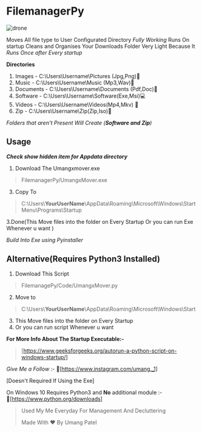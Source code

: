 # FilemanagerPy
![drone](https://user-images.githubusercontent.com/69800542/111891236-7b278300-8a17-11eb-97b8-afd9cde87350.png)




Moves All file type to User Configurated Directory *Fully Working* 
Runs On startup Cleans and Organises Your Downloads Folder 
Very Light Because It *Runs Once after  Every startup* 

**Directories**

 1. Images - C:\Users\Username\Pictures (Jpg,Png)📸
 2. Music - C:\Users\Username\Music (Mp3,Wav)🎵
 3. Documents - C:\Users\Username\Documents (Pdf,Doc)📃
 4. Software - C:\Users\Username\Software(Exe,Msi)💻
 5. Videos - C:\Users\Username\Videos(Mp4,Mkv) 📼
 6. Zip - C:\Users\Username\Zip(Zip,Iso)📀

 *Folders that aren't Present Will Create (**Software and Zip**)*

## Usage 

***Check show hidden item for Appdata directory*** 

 1. Download The Umangxmover.exe

>  FilemanagerPy/UmangxMover.exe

 3. Copy To 

> C:\Users\\****YourUserName****\AppData\Roaming\Microsoft\Windows\Start
> Menu\Programs\Startup

3.Done(This Move files into the folder on Every Startup
 Or you can run Exe Whenever u want )


*Build Into Exe using Pyinstaller*



## Alternative(Requires Python3 Installed)


 1. Download This Script
 > FilemanagePy/Code/UmangxMover.py
 2. Move to
>  C:\Users\\****YourUserName****\AppData\Roaming\Microsoft\Windows\Start
 3. This Move files into the folder on Every Startup
 4. Or you can run script Whenever u want 
 

**For More Info About The Startup Executable:-**  

> [https://www.geeksforgeeks.org/autorun-a-python-script-on-windows-startup/]
 
*Give Me a Follow* :- 📸[https://www.instagram.com/umang._1]

[Doesn't Required If Using the Exe]

On Windows 10 Requires Python3 and **No** additional module :-   
🐍[https://www.python.org/downloads]

> Used My Me Everyday For Management And Decluttering
> 
> Made With ❤️ By Umang Patel 
